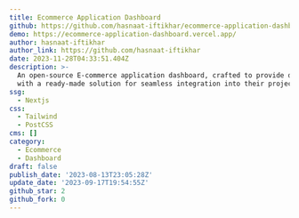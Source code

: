 ```yaml
---
title: Ecommerce Application Dashboard
github: https://github.com/hasnaat-iftikhar/ecommerce-application-dashboard
demo: https://ecommerce-application-dashboard.vercel.app/
author: hasnaat-iftikhar
author_link: https://github.com/hasnaat-iftikhar
date: 2023-11-28T04:33:51.404Z
description: >-
  An open-source E-commerce application dashboard, crafted to provide developers
  with a ready-made solution for seamless integration into their projects.
ssg:
  - Nextjs
css:
  - Tailwind
  - PostCSS
cms: []
category:
  - Ecommerce
  - Dashboard
draft: false
publish_date: '2023-08-13T23:05:28Z'
update_date: '2023-09-17T19:54:55Z'
github_star: 2
github_fork: 0
---
```

